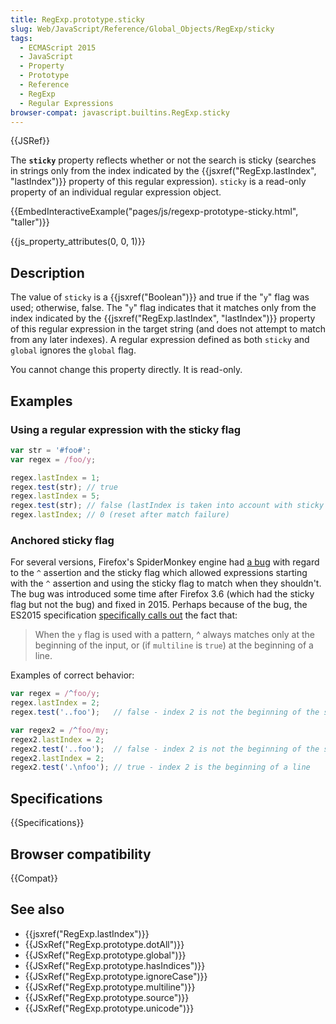 ```yaml
---
title: RegExp.prototype.sticky
slug: Web/JavaScript/Reference/Global_Objects/RegExp/sticky
tags:
  - ECMAScript 2015
  - JavaScript
  - Property
  - Prototype
  - Reference
  - RegExp
  - Regular Expressions
browser-compat: javascript.builtins.RegExp.sticky
---
```

{{JSRef}}

The **`sticky`** property reflects whether or not the search is sticky (searches
in strings only from the index indicated by the
{{jsxref("RegExp.lastIndex", "lastIndex")}} property of this
regular expression). `sticky` is a read-only property of an individual regular
expression object.

{{EmbedInteractiveExample("pages/js/regexp-prototype-sticky.html", "taller")}}

{{js_property_attributes(0, 0, 1)}}

## Description

The value of `sticky` is a {{jsxref("Boolean")}} and true if the "`y`"
flag was used; otherwise, false. The "`y`" flag indicates that it matches only
from the index indicated by the
{{jsxref("RegExp.lastIndex", "lastIndex")}} property of this
regular expression in the target string (and does not attempt to match from any
later indexes). A regular expression defined as both `sticky` and `global`
ignores the `global` flag.

You cannot change this property directly. It is read-only.

## Examples

### Using a regular expression with the sticky flag

```js
var str = '#foo#';
var regex = /foo/y;

regex.lastIndex = 1;
regex.test(str); // true
regex.lastIndex = 5;
regex.test(str); // false (lastIndex is taken into account with sticky flag)
regex.lastIndex; // 0 (reset after match failure)
```

### Anchored sticky flag

For several versions, Firefox's SpiderMonkey engine had
[a bug](https://bugzilla.mozilla.org/show_bug.cgi?id=773687) with regard to the
`^` assertion and the sticky flag which allowed expressions starting with the
`^` assertion and using the sticky flag to match when they shouldn't. The bug
was introduced some time after Firefox 3.6 (which had the sticky flag but not
the bug) and fixed in 2015. Perhaps because of the bug, the ES2015 specification
[specifically calls out](http://www.ecma-international.org/ecma-262/7.0/index.html#sec-assertion)
the fact that:

> When the `y` flag is used with a pattern, ^ always matches only at the
> beginning of the input, or (if `multiline` is `true`) at the beginning of a
> line.

Examples of correct behavior:

```js
var regex = /^foo/y;
regex.lastIndex = 2;
regex.test('..foo');   // false - index 2 is not the beginning of the string

var regex2 = /^foo/my;
regex2.lastIndex = 2;
regex2.test('..foo');  // false - index 2 is not the beginning of the string or line
regex2.lastIndex = 2;
regex2.test('.\nfoo'); // true - index 2 is the beginning of a line
```

## Specifications

{{Specifications}}

## Browser compatibility

{{Compat}}

## See also

- {{jsxref("RegExp.lastIndex")}}
- {{JSxRef("RegExp.prototype.dotAll")}}
- {{JSxRef("RegExp.prototype.global")}}
- {{JSxRef("RegExp.prototype.hasIndices")}}
- {{JSxRef("RegExp.prototype.ignoreCase")}}
- {{JSxRef("RegExp.prototype.multiline")}}
- {{JSxRef("RegExp.prototype.source")}}
- {{JSxRef("RegExp.prototype.unicode")}}
